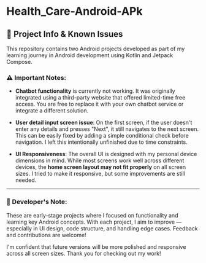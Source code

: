 # Health_Care-Android-APk

## 🔧 Project Info & Known Issues

This repository contains two Android projects developed as part of my learning journey in Android development using Kotlin and Jetpack Compose.

### ⚠️ Important Notes:

- **Chatbot functionality** is currently not working. It was originally integrated using a third-party website that offered limited-time free access. You are free to replace it with your own chatbot service or integrate a different solution.

- **User detail input screen issue**: On the first screen, if the user doesn't enter any details and presses "Next", it still navigates to the next screen. This can be easily fixed by adding a simple conditional check before navigation. I left this intentionally unfinished due to time constraints.

- **UI Responsiveness**: The overall UI is designed with my personal device dimensions in mind. While most screens work well across different devices, the **home screen layout may not fit properly** on all screen sizes. I tried to make it responsive, but some improvements are still needed.

---

### 🌱 Developer's Note:

These are early-stage projects where I focused on functionality and learning key Android concepts. With each project, I aim to improve — especially in UI design, code structure, and handling edge cases. Feedback and contributions are welcome!

I'm confident that future versions will be more polished and responsive across all screen sizes. Thank you for checking out my work!

